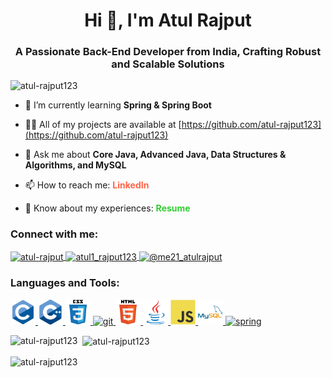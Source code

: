 <h1 align="center">Hi 👋, I'm Atul Rajput</h1>
<h3 align="center">A Passionate Back-End Developer from India, Crafting Robust and Scalable Solutions</h3>

<p align="left"> 
  <img src="https://komarev.com/ghpvc/?username=atul-rajput123&label=Profile%20views&color=0e75b6&style=flat" alt="atul-rajput123" /> 
</p>

- 🌱 I’m currently learning **Spring & Spring Boot**

- 👨‍💻 All of my projects are available at [https://github.com/atul-rajput123](https://github.com/atul-rajput123)

- 💬 Ask me about **Core Java, Advanced Java, Data Structures & Algorithms, and MySQL**

- 📫 How to reach me: <a href="https://www.linkedin.com/in/atul-rajput-a52565270?utm_source=share&utm_campaign=share_via&utm_content=profile&utm_medium=android_app" style="color: #ff6347; text-decoration: none; font-weight: bold;">LinkedIn</a>

- 📄 Know about my experiences: <a href="https://www.example.com" target="_blank" style="color: #32cd32; text-decoration: none; font-weight: bold;">Resume</a>

<h3 align="left">Connect with me:</h3>
<p align="left">
  <a href="https://linkedin.com/in/atul-rajput" target="blank">
    <img align="center" src="https://raw.githubusercontent.com/rahuldkjain/github-profile-readme-generator/master/src/images/icons/Social/linked-in-alt.svg" alt="atul-rajput" height="30" width="40" />
  </a>
  <a href="https://www.leetcode.com/atul1_rajput123" target="blank">
    <img align="center" src="https://raw.githubusercontent.com/rahuldkjain/github-profile-readme-generator/master/src/images/icons/Social/leet-code.svg" alt="atul1_rajput123" height="30" width="40" />
  </a>
  <a href="https://www.hackerearth.com/@me21_atulrajput" target="blank">
    <img align="center" src="https://raw.githubusercontent.com/rahuldkjain/github-profile-readme-generator/master/src/images/icons/Social/hackerearth.svg" alt="@me21_atulrajput" height="30" width="40" />
  </a>
</p>

<h3 align="left">Languages and Tools:</h3>
<p align="left"> 
  <a href="https://www.cprogramming.com/" target="_blank" rel="noreferrer">
    <img src="https://raw.githubusercontent.com/devicons/devicon/master/icons/c/c-original.svg" alt="c" width="40" height="40" />
  </a> 
  <a href="https://www.w3schools.com/cpp/" target="_blank" rel="noreferrer">
    <img src="https://raw.githubusercontent.com/devicons/devicon/master/icons/cplusplus/cplusplus-original.svg" alt="cplusplus" width="40" height="40" />
  </a> 
  <a href="https://www.w3schools.com/css/" target="_blank" rel="noreferrer">
    <img src="https://raw.githubusercontent.com/devicons/devicon/master/icons/css3/css3-original-wordmark.svg" alt="css3" width="40" height="40" />
  </a> 
  <a href="https://git-scm.com/" target="_blank" rel="noreferrer">
    <img src="https://www.vectorlogo.zone/logos/git-scm/git-scm-icon.svg" alt="git" width="40" height="40" />
  </a> 
  <a href="https://www.w3.org/html/" target="_blank" rel="noreferrer">
    <img src="https://raw.githubusercontent.com/devicons/devicon/master/icons/html5/html5-original-wordmark.svg" alt="html5" width="40" height="40" />
  </a> 
  <a href="https://www.java.com" target="_blank" rel="noreferrer">
    <img src="https://raw.githubusercontent.com/devicons/devicon/master/icons/java/java-original.svg" alt="java" width="40" height="40" />
  </a> 
  <a href="https://developer.mozilla.org/en-US/docs/Web/JavaScript" target="_blank" rel="noreferrer">
    <img src="https://raw.githubusercontent.com/devicons/devicon/master/icons/javascript/javascript-original.svg" alt="javascript" width="40" height="40" />
  </a> 
  <a href="https://www.mysql.com/" target="_blank" rel="noreferrer">
    <img src="https://raw.githubusercontent.com/devicons/devicon/master/icons/mysql/mysql-original-wordmark.svg" alt="mysql" width="40" height="40" />
  </a> 
  <a href="https://spring.io/" target="_blank" rel="noreferrer">
    <img src="https://www.vectorlogo.zone/logos/springio/springio-icon.svg" alt="spring" width="40" height="40" />
  </a> 
</p>

<p>
  <img align="left" src="https://github-readme-stats.vercel.app/api/top-langs?username=atul-rajput123&show_icons=true&locale=en&layout=compact" alt="atul-rajput123" />
</p>

<p>&nbsp;
  <img align="center" src="https://github-readme-stats.vercel.app/api?username=atul-rajput123&show_icons=true&locale=en" alt="atul-rajput123" />
</p>

<p>
  <img align="center" src="https://github-readme-streak-stats.herokuapp.com/?user=atul-rajput123&" alt="atul-rajput123" />
</p>
